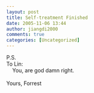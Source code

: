 ```yaml
---
layout: post
title: Self-treatment Finished
date: 2005-11-06 13:44
author: jiangdi2000
comments: true
categories: [Uncategorized]
---
```

<div id="msgcns!C840C88DA912213B!451" class="bvMsg"><div>P.S.</div>
<div>To Lin:</div>
<div>    You, are god damn right.</div>
<div> </div>
<div>Yours, Forrest</div></div>
